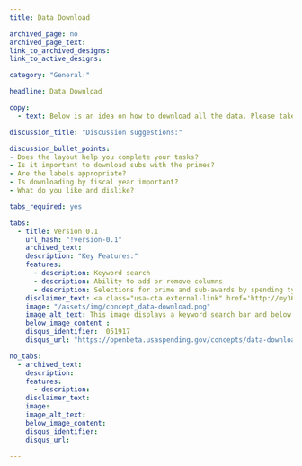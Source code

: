 ```yaml
---
title: Data Download

archived_page: no
archived_page_text:
link_to_archived_designs:
link_to_active_designs:

category: "General:"

headline: Data Download

copy:
  - text: Below is an idea on how to download all the data. Please take a look and give us your feedback in the discussion section at the bottom of each tab.

discussion_title: "Discussion suggestions:"

discussion_bullet_points:
- Does the layout help you complete your tasks?
- Is it important to download subs with the primes?
- Are the labels appropriate?
- Is downloading by fiscal year important?
- What do you like and dislike?

tabs_required: yes

tabs:
  - title: Version 0.1
    url_hash: "!version-0.1"
    archived_text:
    description: "Key Features:"
    features:
      - description: Keyword search
      - description: Ability to add or remove columns
      - description: Selections for prime and sub-awards by spending types
    disclaimer_text: <a class="usa-cta external-link" href='http://my36m8.axshare.com/data_download.html' target="_blank">View an interactive version of the below image</a>
    image: "/assets/img/concept_data-download.png"
    image_alt_text: This image displays a keyword search bar and below a table with Data Preview results. To the far right is a Add/Remove Columns link that opens up Award Characteristic, Award Amount Information, Awardee/Recipient Entity Information, and Agency Information checkboxes at the bottom of the page to select which columns to add and which to remove.
    below_image_content :
    disqus_identifier:  051917
    disqus_url: "https://openbeta.usaspending.gov/concepts/data-download#!version-0.1"

no_tabs:
  - archived_text:
    description:
    features:
      - description:
    disclaimer_text:
    image:
    image_alt_text:
    below_image_content:
    disqus_identifier:
    disqus_url:

---
```

